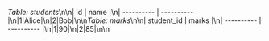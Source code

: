 *Table: students*\n\n| id | name |\n| ---------- | ---------- |\n|1|Alice|\n|2|Bob|\n\n*Table: marks*\n\n| student_id | marks |\n| ---------- | ---------- |\n|1|90|\n|2|85|\n\n
